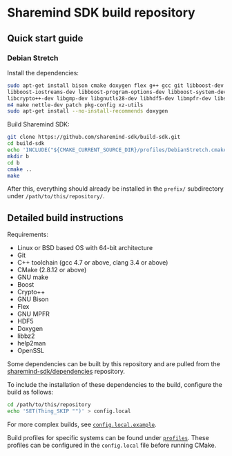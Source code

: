 # Sharemind SDK build repository

## Quick start guide

### Debian Stretch

Install the dependencies:

```bash
sudo apt-get install bison cmake doxygen flex g++ gcc git libboost-dev libboost-filesystem-dev
libboost-iostreams-dev libboost-program-options-dev libboost-system-dev libbz2-dev
libcrypto++-dev libgmp-dev libgnutls28-dev libhdf5-dev libmpfr-dev libssl-dev
m4 make nettle-dev patch pkg-config xz-utils
sudo apt-get install --no-install-recommends doxygen
```

Build Sharemind SDK:
```bash
git clone https://github.com/sharemind-sdk/build-sdk.git
cd build-sdk
echo 'INCLUDE("${CMAKE_CURRENT_SOURCE_DIR}/profiles/DebianStretch.cmake" REQUIRED)' > config.local
mkdir b
cd b
cmake ..
make
```

After this, everything should already be installed in the `prefix/` subdirectory
under `/path/to/this/repository/`.

## Detailed build instructions

Requirements:

* Linux or BSD based OS with 64-bit architecture
* Git
* C++ toolchain (gcc 4.7 or above, clang 3.4 or above)
* CMake (2.8.12 or above)
* GNU make
* Boost
* Crypto++
* GNU Bison
* Flex
* GNU MPFR
* HDF5
* Doxygen
* libbz2
* help2man
* OpenSSL

Some dependencies can be built by this repository and are pulled from the
[sharemind-sdk/dependencies](https://github.com/sharemind-sdk/dependencies/)
repository.

To include the installation of these dependencies to the build, configure the build
as follows:

```bash
cd /path/to/this/repository
echo 'SET(Thing_SKIP "")' > config.local
```

For more complex builds, see
[`config.local.example`](https://github.com/sharemind-sdk/build-sdk/blob/master/config.local.example).

Build profiles for specific systems can be found under
[`profiles`](https://github.com/sharemind-sdk/build-sdk/tree/master/profiles).
These profiles can be configured in the `config.local` file before running CMake.
